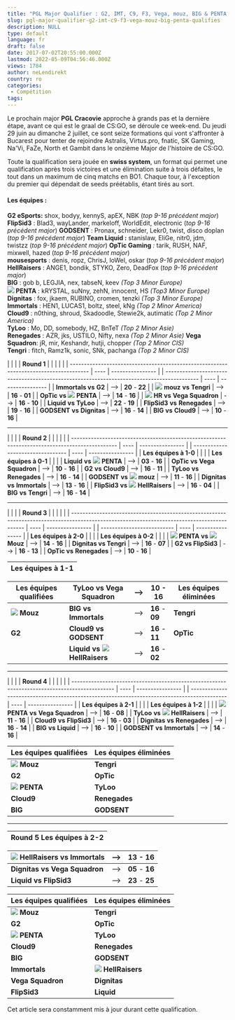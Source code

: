 ```yaml
---
title: "PGL Major Qualifier : G2, IMT, C9, F3, Vega, mouz, BIG & PENTA qualifiés"
slug: pgl-major-qualifier-g2-imt-c9-f3-vega-mouz-big-penta-qualifies
description: NULL
type: default
language: fr
draft: false
date: 2017-07-02T20:55:00.000Z
lastmod: 2022-05-09T04:56:46.000Z
views: 1784
author: neLendirekt
country: ro
categories:
 - Compétition
tags:
---
```

Le prochain major **PGL Cracovie** approche à grands pas et la dernière étape, avant ce qui est le graal de CS:GO, se déroule ce week-end. Du jeudi 29 juin au dimanche 2 juillet, ce sont seize formations qui vont s'affronter à Bucarest pour tenter de rejoindre Astralis, Virtus.pro, fnatic, SK Gaming, Na'Vi, FaZe, North et Gambit dans le onzième Major de l'histoire de CS:GO.

Toute la qualification sera jouée en **swiss system**, un format qui permet une qualification après trois victoires et une élimination suite à trois défaites, le tout dans un maximum de cinq matchs en BO1\. Chaque tour, à l'exception du premier qui dépendait de seeds préétablis, étant tirés au sort.

#### **Les équipes :**

**G2 eSports:** shox, bodyy, kennyS, apEX, NBK (_top 9-16 précédent major_)  
**FlipSid3** : Blad3, wayLander, markeloff, WorldEdit, electronic (_top 9-16 précédent major_) **GODSENT** : Pronax, schneider, Lekr0, twist, disco doplan (_top 9-16 précédent major_) **Team Liquid :** stanislaw, EliGe, nitr0, jdm, twistzz (_top 9-16 précédent major_) **OpTic Gaming** _:_ tarik, RUSH, NAF, mixwell, hazed (_top 9-16 précédent major_)   
**mousesports** : denis, ropz, ChrisJ, loWel, oskar (_top 9-16 précédent major_)  
**HellRaisers** : ANGE1, bondik, STYKO, Zero, DeadFox (_top 9-16 précédent major_)  
**BIG** : gob b, LEGJIA, nex, tabseN, keev _(Top 3 Minor Europe)_  
**![](/storage/countries/flag/europe_flag_580d21b984714.gif) PENTA** : kRYSTAL, suNny, zehN, innocent, HS _(Top3 Minor Europe)_  
**Dignitas** : fox, jkaem, RUBINO, cromen, tenzki _(Top 3 Minor Europe)_  
**Immortals** : HEN1, LUCAS1, boltz, steel, kNg _(Top 2 Minor America)_  
**Cloud9** : n0thing, shroud, Skadoodle, Stewie2k, autimatic _(Top 2 Minor America)_  
**TyLoo** : Mo, DD, somebody, HZ, BnTeT _(Top 2 Minor Asie)_  
**Renegades** : AZR, jks, USTILO, Nifty, nexa _(Top 2 Minor Asie)_ 
**Vega Squadron**: jR, mir, Keshandr, hutji, chopper _(Top 2 Minor CIS)_  
**Tengri** : fitch, Ramz1k, sonic, SNk, pachanga _(Top 2 Minor CIS)_

| |                                                                                     |      | **Round 1**      |  |                                                                                            |      |                  |
| ------------------------------------------------------------------------------------- | ---- | ---------------- |  | ------------------------------------------------------------------------------------------ | ---- | ---------------- |
| **Immortals vs** **G2**                                                               | \--> | **20** \- **22** |  | ![](/storage/countries/flag/europe_flag_580d21b984714.gif) **mouz** **vs** **Tengri**      | \--> | **16** \- **01** |
| **OpTic** **vs ![](/storage/countries/flag/europe_flag_580d21b984714.gif)** **PENTA** | \--> | **14** \- **16** |  | ![](/storage/countries/flag/europe_flag_580d21b984714.gif) **HR** **vs** **Vega Squadron** | \--> | **16** \- **10** |
| **Liquid** **vs** **TyLoo**                                                           | \--> | **22** \- **19** |  | **FlipSid3** **vs** **Renegades**                                                          | \--> | **19** \- **16** |
| **GODSENT** **vs** **Dignitas**                                                       | \--> | **16** \- **14** |  | **BIG** **vs** **Cloud9**                                                                  | \--> | **10** \- **16** |

---

| |                                                                                              |      | **Round 2**      |  |                                   |      |                  |
| ---------------------------------------------------------------------------------------------- | ---- | ---------------- |  | --------------------------------- | ---- | ---------------- |
| **Les équipes à 1-0**                                                                          |      |                  |  | **Les équipes à 0-1**             |      |                  |
| **Liquid** **vs** **![](/storage/countries/flag/europe_flag_580d21b984714.gif)** **PENTA**     | \--> | **03** \- **16** |  | **OpTic vs** **Vega Squadron**    | \--> | **10** \- **16** |
| **G2** **vs** **Cloud9**                                                                       | \--> | **16** \- **11** |  | **TyLoo** **vs** **Renegades**    | \--> | **16** \- **14** |
| **GODSENT** **vs** ![](/storage/countries/flag/europe_flag_580d21b984714.gif) **mouz**         | \--> | **11** \- **16** |  | **Dignitas** **vs** **Immortals** | \--> | **13** \- **16** |
| **FlipSid3** **vs** ![](/storage/countries/flag/europe_flag_580d21b984714.gif) **HellRaisers** | \--> | **16** \- **04** |  | **BIG** **vs** **Tengri**         | \--> | **16** \- **14** |

---

| |                                                                                                                                           |      | **Round 3**      |  |                            |      |                  |
| ------------------------------------------------------------------------------------------------------------------------------------------- | ---- | ---------------- |  | -------------------------- | ---- | ---------------- |
| **Les équipes à 2-0**                                                                                                                       |      |                  |  | **Les équipes à 0-2**      |      |                  |
| **![](/storage/countries/flag/europe_flag_580d21b984714.gif) PENTA** **vs ![](/storage/countries/flag/europe_flag_580d21b984714.gif) Mouz** | \--> | **14** \- **16** |  | **Dignitas vs Tengri**     | \--> | **16** \- **07** |
| **G2 vs FlipSid3**                                                                                                                          | \--> | **16** \- **13** |  | **OpTic vs** **Renegades** | \--> | **10** \- **16** |

| **Les équipes à 1-1** |
| --------------------- |

| **Les équipes qualifiées**                                                              | **TyLoo vs** **Vega Squadron** | \-->             | **10** \- **16** | **Les équipes éliminées** |
| --------------------------------------------------------------------------------------- | ------------------------------ | ---------------- | ---------------- | ------------------------- |
| **![](/storage/countries/flag/europe_flag_580d21b984714.gif) Mouz**                     | **BIG vs Immortals**           | \-->             | **16** \- **09** | **Tengri**                |
| **G2**                                                                                  | **Cloud9 vs GODSENT**          | \-->             | **16** \- **11** | **OpTic**                 |
| |  **Liquid vs ![](/storage/countries/flag/europe_flag_580d21b984714.gif) HellRaisers** | \-->                           | **16** \- **02** |                  |                           |

---

| |                                                                                             |      | **Round 4**      |  |                                                                                             |      |                  |
| --------------------------------------------------------------------------------------------- | ---- | ---------------- |  | ------------------------------------------------------------------------------------------- | ---- | ---------------- |
| **Les équipes à 2-1**                                                                         |      |                  |  | **Les équipes à 1-2**                                                                       |      |                  |
| ![](/storage/countries/flag/europe_flag_580d21b984714.gif) **PENTA** **vs** **Vega Squadron** | \--> | **16** \- **08** |  | **TyLoo** **vs** ![](/storage/countries/flag/europe_flag_580d21b984714.gif) **HellRaisers** | \--> | **11** \- **16** |
| **Cloud9** **vs** **FlipSid3**                                                                | \--> | **16** \- **03** |  | **Dignitas** **vs** **Renegades**                                                           | \--> | **16** \- **14** |
| **BIG** **vs** **Liquid**                                                                     | \--> | **16** \- **10** |  | **GODSENT** **vs** **Immortals**                                                            | \--> | **14** \- **16** |

| **Les équipes qualifiées**                                           | **Les équipes éliminées** |
| -------------------------------------------------------------------- | ------------------------- |
| **![](/storage/countries/flag/europe_flag_580d21b984714.gif) Mouz**  | **Tengri**                |
| **G2**                                                               | **OpTic**                 |
| **![](/storage/countries/flag/europe_flag_580d21b984714.gif) PENTA** | **TyLoo**                 |
| **Cloud9**                                                           | **Renegades**             |
| **BIG**                                                              | **GODSENT**               |

---

| **Round 5** **Les équipes à 2-2** |
| --------------------------------- |

| ![](/storage/countries/flag/europe_flag_580d21b984714.gif) **HellRaisers** **vs Immortals** | \--> | **13** \- **16** |
| ------------------------------------------------------------------------------------------- | ---- | ---------------- |
| **Dignitas** **vs Vega Squadron**                                                           | \--> | **05** \- **16** |
| **Liquid** **vs FlipSid3**                                                                  | \--> | **23** \- **25** |

| **Les équipes qualifiées**                                           | **Les équipes éliminées**                                                  |
| -------------------------------------------------------------------- | -------------------------------------------------------------------------- |
| **![](/storage/countries/flag/europe_flag_580d21b984714.gif) Mouz**  | **Tengri**                                                                 |
| **G2**                                                               | **OpTic**                                                                  |
| **![](/storage/countries/flag/europe_flag_580d21b984714.gif) PENTA** | **TyLoo**                                                                  |
| **Cloud9**                                                           | **Renegades**                                                              |
| **BIG**                                                              | **GODSENT**                                                                |
| **Immortals**                                                        | **![](/storage/countries/flag/europe_flag_580d21b984714.gif) HellRaisers** |
| **Vega Squadron**                                                    | **Dignitas**                                                               |
| **FlipSid3**                                                         | **Liquid**                                                                 |

Cet article sera constamment mis à jour durant cette qualification.
